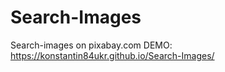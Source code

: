 # Search-Images
Search-images  on pixabay.com
DEMO: https://konstantin84ukr.github.io/Search-Images/

